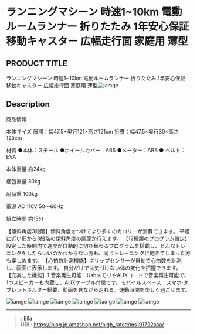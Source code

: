 # ランニングマシーン 時速1~10km 電動ルームランナー  折りたたみ 1年安心保証 移動キャスター 広幅走行面 家庭用 薄型


## PRODUCT TITLE 

ランニングマシーン 時速1~10km 電動ルームランナー  折りたたみ 1年安心保証 移動キャスター 広幅走行面 家庭用 薄型![iamge](https://b2bfiles1.gigab2b.cn/image/wkseller/1157/Sportgoods/Treadmill/MS191722/20200731_1d542e1e812fb77772412c82f385a452.jpg)

## Description


商品情報




本体サイズ
展開：幅47.5×奥行121×高さ121cm 折畳：幅47.5×奥行30×高さ128cm


材質
●本体：スチール ●ホイールカバー：ABS ●メーター：ABS ● ベルト：EVA


本体重量
約24kg


梱包重量
30kg


耐荷重
100kg


電源
AC 110V 50～60Hz


組立時間
約15分





【傾斜角度3段階】傾斜角度をつけてより多くのカロリーが消費できます。 平坦に近い形から3段階の傾斜角度の調節か行えます。
【12種類のプログラム設定】設定した時間内で速度が自動的に切り替わるプログラムを搭載し、どんなトレーニングをしたらいいのかわからない方も、同じトレーニングに飽きてしまった方も楽しめます。
【心拍数計測機能】グリップセンサーが自動で心拍数を計測し、画面に表示します。 自分だけでは気づけない体の変化を把握できます。
【充実した機能】1.音楽再生可能：UsbメモリやAUXコードで音楽再生可能で、 1つスビーカーも内蔵し、AUXケーブル付属です。モバイルスベース：スマホ·タブレットホルター搭載、動画を見ながら走れる。運動時間を楽しく過ごせます。






![iamge](https://b2bfiles1.gigab2b.cn/image/wkseller/1157/20221108_b4037ac56f1b4b7bff0ddf8d88b7e949.jpg)
![iamge](https://b2bfiles1.gigab2b.cn/image/wkseller/1157/20221108_6612076c46a6943695edbb23d47ae1ad.jpg)
![iamge](https://b2bfiles1.gigab2b.cn/image/wkseller/1157/20221108_aded08b52a4de0dcc7daaca06b7ef328.jpg)
![iamge](https://b2bfiles1.gigab2b.cn/image/wkseller/1157/20221108_411a7acc1b490e5502ad4f231a4f2ce7.jpg)
![iamge](https://b2bfiles1.gigab2b.cn/image/wkseller/1157/20221108_01c3a3d9c607aaa263a105e9d3c91bcd.jpg)
![iamge](https://b2bfiles1.gigab2b.cn/image/wkseller/1157/20221108_38e8ec177b35e6b8bdaf5dabc921105b.jpg)
![iamge](https://b2bfiles1.gigab2b.cn/image/wkseller/1157/20221108_7fcb58931fa229489dbd011d35219b07.jpg)


---

> : [Ella](https://blog.jp.amzshop.net/)  
> URL: https://blog.jp.amzshop.net/high_rated/ms191722aaa/  

